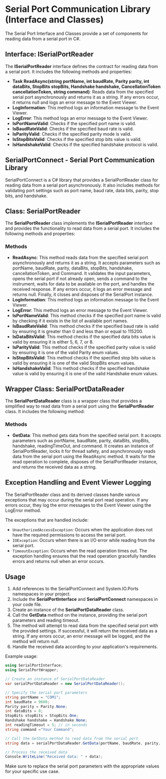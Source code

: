 # Serial Port Communication Library (Interface and Classes)
The Serial Port Interface and Classes provide a set of components for reading data from a serial port in C#.

## Interface: ISerialPortReader
The **ISerialPortReader** interface defines the contract for reading data from a serial port. It includes the following methods and properties:

* **Task<string> ReadAsync(string portName, int baudRate, Parity parity, int dataBits, StopBits stopBits, Handshake handshake, CancellationToken cancellationToken, string command)**: Reads data from the specified serial port asynchronously and returns it as a string. If any errors occur, it returns null and logs an error message to the Event Viewer.
* **LogInformation**: This method logs an information message to the Event Viewer.
* **LogError**: This method logs an error message to the Event Viewer.
* **IsPortNameValid**: Checks if the specified port name is valid.
* **IsBaudRateValid**: Checks if the specified baud rate is valid.
* **IsParityValid**: Checks if the specified parity mode is valid.
* **IsStopBitsValid**: Checks if the specified stop bits value is valid.
* **IsHandshakeValid**: Checks if the specified handshake protocol is valid.

## SerialPortConnect - Serial Port Communication Library
SerialPortConnect is a C# library that provides a SerialPortReader class for reading data from a serial port asynchronously. It also includes methods for validating port settings such as port name, baud rate, data bits, parity, stop bits, and handshake.

## Class: SerialPortReader
The **SerialPortReader** class implements the **ISerialPortReader** interface and provides the functionality to read data from a serial port. It includes the following methods and properties:

### Methods
* **ReadAsync**: This method reads data from the specified serial port asynchronously and returns it as a string. It accepts parameters such as portName, baudRate, parity, dataBits, stopBits, handshake, cancellationToken, and Command. It validates the input parameters, opens the serial port if not already open, sends a command to the instrument, waits for data to be available on the port, and handles the received response. If any errors occur, it logs an error message and returns null. Finally, it closes and disposes of the SerialPort instance.
* **LogInformation**: This method logs an information message to the Event Viewer.
* **LogError**: This method logs an error message to the Event Viewer.
* **IsPortNameValid**: This method checks if the specified port name is valid by checking if it exists in the list of available port names.
* **IsBaudRateValid**: This method checks if the specified baud rate is valid by ensuring it is greater than 0 and less than or equal to 115200.
* **IsDataBitsValid**: This method checks if the specified data bits value is valid by ensuring it is either 5, 6, 7, or 8.
* **IsParityValid**: This method checks if the specified parity value is valid by ensuring it is one of the valid Parity enum values.
* **IsStopBitsValid**: This method checks if the specified stop bits value is valid by ensuring it is one of the valid StopBits enum values.
* **IsHandshakeValid**: This method checks if the specified handshake value is valid by ensuring it is one of the valid Handshake enum values.

## Wrapper Class: SerialPortDataReader
The **SerialPortDataReader** class is a wrapper class that provides a simplified way to read data from a serial port using the **SerialPortReader** class. It includes the following method:

### Methods
* **GetData**: This method gets data from the specified serial port. It accepts parameters such as portName, baudRate, parity, dataBits, stopBits, handshake, readingTimeOut, and command. It creates an instance of SerialPortReader, locks it for thread safety, and asynchronously reads data from the serial port using the ReadAsync method. It waits for the read operation to complete, disposes of the SerialPortReader instance, and returns the received data as a string.

## Exception Handling and Event Viewer Logging
The SerialPortReader class and its derived classes handle various exceptions that may occur during the serial port read operation. If any errors occur, they log the error messages to the Event Viewer using the LogError method.

The exceptions that are handled include:

* `UnauthorizedAccessException`: Occurs when the application does not have the required permissions to access the serial port.
* `IOException`: Occurs when there is an I/O error while reading from the serial port.
* `TimeoutException`: Occurs when the read operation times out.
The exception handling ensures that the read operation gracefully handles errors and returns null when an error occurs.

## Usage
1. Add references to the SerialPortConnect and System.IO.Ports namespaces in your project.
2. Include the **SerialPortInterface** and **SerialPortConnect** namespaces in your code file.
3. Create an instance of the **SerialPortDataReader** class.
4. Call the **GetData** method on the instance, providing the serial port parameters and reading timeout.
5. The method will attempt to read data from the specified serial port with the provided settings. If successful, it will return the received data as a string. If any errors occur, an error message will be logged, and the method will return null.
6. Handle the received data according to your application's requirements.

Example usage:
```csharp
using SerialPortInterface;
using SerialPortWrapper;

// Create an instance of SerialPortDataReader
var serialPortDataReader = new SerialPortDataReader();

// Specify the serial port parameters
string portName = "COM1";
int baudRate = 9600;
Parity parity = Parity.None;
int dataBits = 8;
StopBits stopBits = StopBits.One;
Handshake handshake = Handshake.None;
int readingTimeout = 5; // in seconds
string command ="Your Command";

// Call the GetData method to read data from the serial port
string data = serialPortDataReader.GetData(portName, baudRate, parity, dataBits, stopBits, handshake, readingTimeout, command);

// Process the received data
Console.WriteLine("Received data: " + data);
```
Make sure to replace the serial port parameters with the appropriate values for your specific use case.
